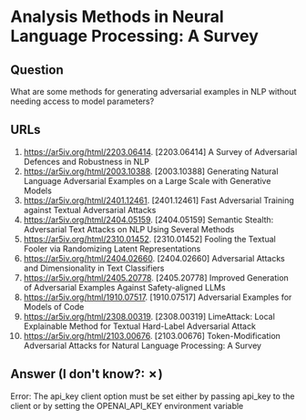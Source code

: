 # Analysis Methods in Neural Language Processing: A Survey

## Question

What are some methods for generating adversarial examples in NLP without needing access to model parameters?

## URLs

1. https://ar5iv.org/html/2203.06414. [2203.06414] A Survey of Adversarial Defences and Robustness in NLP
2. https://ar5iv.org/html/2003.10388. [2003.10388] Generating Natural Language Adversarial Examples on a Large Scale with Generative Models
3. https://ar5iv.org/html/2401.12461. [2401.12461] Fast Adversarial Training against Textual Adversarial Attacks
4. https://ar5iv.org/html/2404.05159. [2404.05159] Semantic Stealth: Adversarial Text Attacks on NLP Using Several Methods
5. https://ar5iv.org/html/2310.01452. [2310.01452] Fooling the Textual Fooler via Randomizing Latent Representations
6. https://ar5iv.org/html/2404.02660. [2404.02660] Adversarial Attacks and Dimensionality in Text Classifiers
7. https://ar5iv.org/html/2405.20778. [2405.20778] Improved Generation of Adversarial Examples Against Safety-aligned LLMs
8. https://ar5iv.org/html/1910.07517. [1910.07517] Adversarial Examples for Models of Code
9. https://ar5iv.org/html/2308.00319. [2308.00319] LimeAttack: Local Explainable Method for Textual Hard-Label Adversarial Attack
10. https://ar5iv.org/html/2103.00676. [2103.00676] Token-Modification Adversarial Attacks for Natural Language Processing: A Survey

## Answer (I don't know?: ✗)

Error: The api_key client option must be set either by passing api_key to the client or by setting the OPENAI_API_KEY environment variable